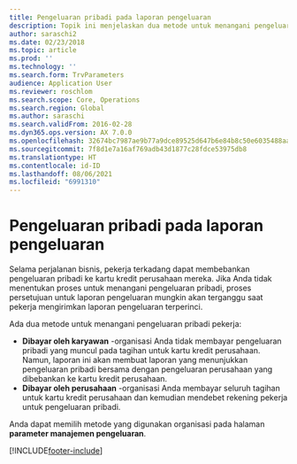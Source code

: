 ```yaml
---
title: Pengeluaran pribadi pada laporan pengeluaran
description: Topik ini menjelaskan dua metode untuk menangani pengeluaran pribadi pekerja di Microsoft Dynamics 365 Finance.
author: saraschi2
ms.date: 02/23/2018
ms.topic: article
ms.prod: ''
ms.technology: ''
ms.search.form: TrvParameters
audience: Application User
ms.reviewer: roschlom
ms.search.scope: Core, Operations
ms.search.region: Global
ms.author: saraschi
ms.search.validFrom: 2016-02-28
ms.dyn365.ops.version: AX 7.0.0
ms.openlocfilehash: 32674bc7987ae9b77a9dce89525d647b6e84b8c50e6035488aafdb6a5dec1642
ms.sourcegitcommit: 7f8d1e7a16af769adb43d1877c28fdce53975db8
ms.translationtype: HT
ms.contentlocale: id-ID
ms.lasthandoff: 08/06/2021
ms.locfileid: "6991310"
---
```

# <a name="personal-expenses-on-an-expense-report"></a>Pengeluaran pribadi pada laporan pengeluaran

Selama perjalanan bisnis, pekerja terkadang dapat membebankan pengeluaran pribadi ke kartu kredit perusahaan mereka. Jika Anda tidak menentukan proses untuk menangani pengeluaran pribadi, proses persetujuan untuk laporan pengeluaran mungkin akan terganggu saat pekerja mengirimkan laporan pengeluaran terperinci. 

Ada dua metode untuk menangani pengeluaran pribadi pekerja:

- **Dibayar oleh karyawan** -organisasi Anda tidak membayar pengeluaran pribadi yang muncul pada tagihan untuk kartu kredit perusahaan. Namun, laporan ini akan membuat laporan yang menunjukkan pengeluaran pribadi bersama dengan pengeluaran perusahaan yang dibebankan ke kartu kredit perusahaan.
- **Dibayar oleh perusahaan** -organisasi Anda membayar seluruh tagihan untuk kartu kredit perusahaan dan kemudian mendebet rekening pekerja untuk pengeluaran pribadi.

Anda dapat memilih metode yang digunakan organisasi pada halaman **parameter manajemen pengeluaran**.


[!INCLUDE[footer-include](../includes/footer-banner.md)]